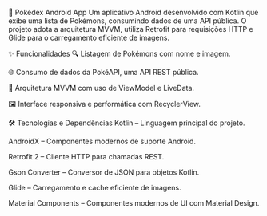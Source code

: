 📱 Pokédex Android App
Um aplicativo Android desenvolvido com Kotlin que exibe uma lista de Pokémons, consumindo dados de uma API pública. O projeto adota a arquitetura MVVM, utiliza Retrofit para requisições HTTP e Glide para o carregamento eficiente de imagens.

✨ Funcionalidades
🔍 Listagem de Pokémons com nome e imagem.

🌐 Consumo de dados da PokéAPI, uma API REST pública.

🧠 Arquitetura MVVM com uso de ViewModel e LiveData.

🖼️ Interface responsiva e performática com RecyclerView.

🛠 Tecnologias e Dependências
Kotlin – Linguagem principal do projeto.

AndroidX – Componentes modernos de suporte Android.

Retrofit 2 – Cliente HTTP para chamadas REST.

Gson Converter – Conversor de JSON para objetos Kotlin.

Glide – Carregamento e cache eficiente de imagens.

Material Components – Componentes modernos de UI com Material Design.
